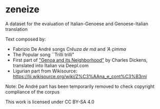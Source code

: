# zeneize
A dataset for the evaluation of Italian-Genoese and Genoese-Italian translation

Text composed by:
- Fabrizio De André songs *Crêuza de mä* and *’A çimma* 
- The Popular song ``Trilli trilli"
- First part of <A HREF="https://www.gutenberg.org/files/650/650-h/650-h.htm#page238">"Genoa and its Neighborhood"</A> by Charles Dickens, translated into Italian via Deepl.com
- Ligurian part from Wikisource: https://lij.wikisource.org/wiki/Z%C3%AAna_e_cont%C3%B3rni

Note: De André part has been temporarily removed to check copyright compliance of the corpus

This work is licensed under CC BY-SA 4.0 
